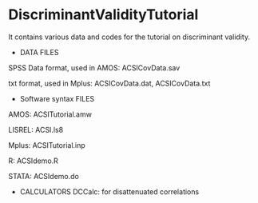 # DiscriminantValidityTutorial
It contains various data and codes for the tutorial on discriminant validity.


* DATA FILES

SPSS Data format, used in AMOS: ACSICovData.sav

txt format, used in Mplus: ACSICovData.dat, ACSICovData.txt



* Software syntax FILES

AMOS: ACSITutorial.amw

LISREL: ACSI.ls8

Mplus: ACSITutorial.inp

R: ACSIdemo.R

STATA: ACSIdemo.do


* CALCULATORS
DCCalc: for disattenuated correlations
